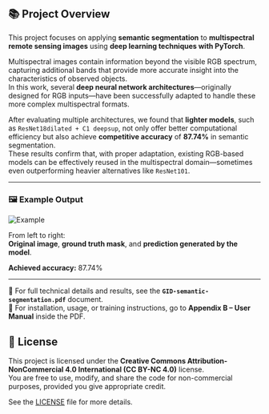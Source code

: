 ## 📚 Project Overview

This project focuses on applying **semantic segmentation** to **multispectral remote sensing images** using **deep learning techniques with PyTorch**.

Multispectral images contain information beyond the visible RGB spectrum, capturing additional bands that provide more accurate insight into the characteristics of observed objects.  
In this work, several **deep neural network architectures**—originally designed for RGB inputs—have been successfully adapted to handle these more complex multispectral formats.

After evaluating multiple architectures, we found that **lighter models**, such as `ResNet18dilated + C1 deepsup`, not only offer better computational efficiency but also achieve **competitive accuracy** of **87.74%** in semantic segmentation.  
These results confirm that, with proper adaptation, existing RGB-based models can be effectively reused in the multispectral domain—sometimes even outperforming heavier alternatives like `ResNet101`.

---

### 🖼️ Example Output

![Example](https://github.com/user-attachments/assets/72122957-feb2-4371-ad93-b749ff7628cb)

From left to right:  
**Original image**, **ground truth mask**, and **prediction generated by the model**.

**Achieved accuracy:** 87.74%

---

📄 For full technical details and results, see the **`GID-semantic-segmentation.pdf`** document.  
📘 For installation, usage, or training instructions, go to **Appendix B – User Manual** inside the PDF.

## 📄 License

This project is licensed under the **Creative Commons Attribution-NonCommercial 4.0 International (CC BY-NC 4.0)** license.  
You are free to use, modify, and share the code for non-commercial purposes, provided you give appropriate credit.

See the [LICENSE](./LICENSE) file for more details.
